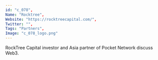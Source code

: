 ```yaml
--- 
id: "c_078", 
Name: "Rocktree", 
Website: "https://rocktreecapital.com/", 
Twitter: "", 
Tags: "Partners", 
Image: "c_078_logo.png" 
--- 
```

<!--lang:en--> 
RockTree Capital investor and Asia partner of Pocket Network discuss Web3.
<!--lang:es--] 
RockTree Capital investor and Asia partner of Pocket Network discuss Web3.
<!--lang:de--] 
RockTree Capital investor and Asia partner of Pocket Network discuss Web3.
<!--lang:fr--] 
RockTree Capital investor and Asia partner of Pocket Network discuss Web3.
<!--lang:pl--] 
RockTree Capital investor and Asia partner of Pocket Network discuss Web3.
<!--lang:pt--] 
RockTree Capital investor and Asia partner of Pocket Network discuss Web3.
[!--lang:*--> 

